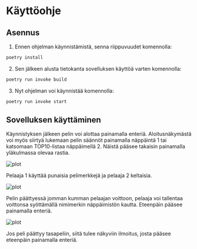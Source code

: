# Käyttöohje

## Asennus

1. Ennen ohjelman käynnistämistä, senna riippuvuudet komennolla:

```bash
poetry install
```
2. Sen jälkeen alusta tietokanta sovelluksen käyttöä varten komennolla:

```bash
poetry run invoke build
```

3. Nyt ohjelman voi käynnistää komennolla:

```bash
poetry run invoke start
```


## Sovelluksen käyttäminen

Käynnistyksen jälkeen pelin voi alottaa painamalla enteriä. Aloitusnäkymästä voi myös siirtyä lukemaan pelin säännöt painamalla näppäintä 1 tai katsomaan TOP10-listaa näppäimellä 2. Näistä pääsee takaisin painamalla yläkulmassa olevaa rastia.

![plot](.dokumentaatio/connect_four_start.jpg)

Pelaaja 1 käyttää punaisia pelimerkkejä ja pelaaja 2 keltaisia. 

![plot](.dokumentaatio/connect_four.jpg)

Pelin päättyessä jomman kumman pelaajan voittoon, pelaaja voi tallentaa voittonsa syöttämällä nimimerkin näppäimistön kautta. Eteenpäin pääsee painamalla enteriä.

![plot](.dokumentaatio/connect_four_win.jpg)

Jos peli päättyy tasapeliin, siitä tulee näkyviin ilmoitus, josta pääsee eteenpäin painamalla enteriä.
